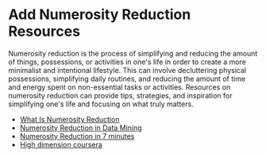 # Add Numerosity Reduction Resources

Numerosity reduction is the process of simplifying and reducing the amount of things, possessions, or activities in one's life in order to create a more minimalist and intentional lifestyle. This can involve decluttering physical possessions, simplifying daily routines, and reducing the amount of time and energy spent on non-essential tasks or activities. Resources on numerosity reduction can provide tips, strategies, and inspiration for simplifying one's life and focusing on what truly matters.

- [What Is Numerosity Reduction](https://www.tutorialspoint.com/what-is-numerosity-reduction)
- [Numerosity Reduction in Data Mining](https://www.geeksforgeeks.org/numerosity-reduction-in-data-mining/)
- [Numerosity Reduction in 7 minutes ](https://www.youtube.com/watch?v=Xu1aaNID5Ek)
- [High dimension coursera](https://www.coursera.org/projects/high-dimensional-data-visualization-techniques-using-python)